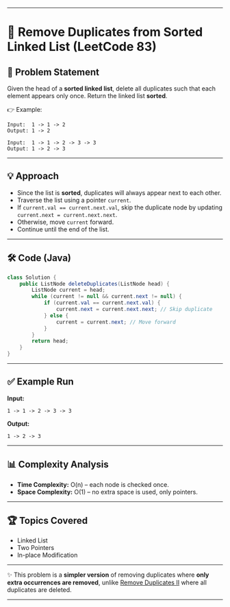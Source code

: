 
---

# 🚀 Remove Duplicates from Sorted Linked List (LeetCode 83)

## 📌 Problem Statement

Given the head of a **sorted linked list**, delete all duplicates such that each element appears only once. Return the linked list **sorted**.

👉 Example:

```
Input:  1 -> 1 -> 2
Output: 1 -> 2
```

```
Input:  1 -> 1 -> 2 -> 3 -> 3
Output: 1 -> 2 -> 3
```

---

## 💡 Approach

* Since the list is **sorted**, duplicates will always appear next to each other.
* Traverse the list using a pointer `current`.
* If `current.val == current.next.val`, skip the duplicate node by updating `current.next = current.next.next`.
* Otherwise, move `current` forward.
* Continue until the end of the list.

---

## 🛠️ Code (Java)

```java
class Solution {
    public ListNode deleteDuplicates(ListNode head) {
        ListNode current = head;
        while (current != null && current.next != null) {
            if (current.val == current.next.val) {
                current.next = current.next.next; // Skip duplicate
            } else {
                current = current.next; // Move forward
            }
        }
        return head;
    }
}
```

---

## ✅ Example Run

**Input:**

```
1 -> 1 -> 2 -> 3 -> 3
```

**Output:**

```
1 -> 2 -> 3
```

---

## 📊 Complexity Analysis

* **Time Complexity:** O(n) – each node is checked once.
* **Space Complexity:** O(1) – no extra space is used, only pointers.

---

## 🏆 Topics Covered

* Linked List
* Two Pointers
* In-place Modification

---

✨ This problem is a **simpler version** of removing duplicates where **only extra occurrences are removed**, unlike [Remove Duplicates II](https://leetcode.com/problems/remove-duplicates-from-sorted-list-ii/) where all duplicates are deleted.

---

